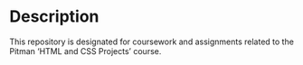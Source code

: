 # Description

This repository is designated for coursework and assignments related to the Pitman ‘HTML and CSS Projects’ course.
